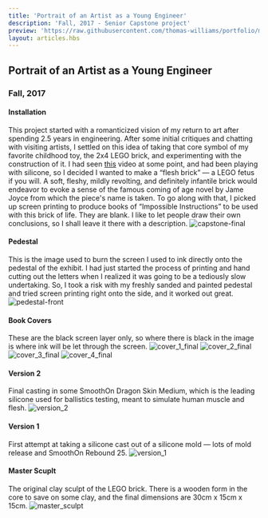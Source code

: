 ```yaml
---
title: 'Portrait of an Artist as a Young Engineer'
description: 'Fall, 2017 - Senior Capstone project'
preview: 'https://raw.githubusercontent.com/thomas-williams/portfolio/master/pictures/capstone/capstone_final.jpg'
layout: articles.hbs
---
```

## Portrait of an Artist as a Young Engineer
### Fall, 2017

#### Installation
This project started with a romanticized vision of my return to art after spending 2.5 years in engineering. After some initial critiques and chatting with visiting artists, I settled on this idea of taking that core symbol of my favorite childhood toy, the 2x4 LEGO brick, and experimenting with the construction of it. I had seen [this](https://www.youtube.com/watch?v=P2O7vyKnYfo) video at some point, and had been playing with silicone, so I decided I wanted to make a “flesh brick” &mdash; a LEGO fetus if you will. A soft, fleshy, mildly revolting, and definitely infantile brick would endeavor to evoke a sense of the famous coming of age novel by Jame Joyce from which the piece's name is taken. To go along with that, I picked up screen printing to produce books of “Impossible Instructions” to be used with this brick of life. They are blank. I like to let people draw their own conclusions, so I shall leave it there with a description.
![capstone-final](https://raw.githubusercontent.com/thomas-williams/portfolio/master/pictures/capstone/capstone_final.jpg)

#### Pedestal
This is the image used to burn the screen I used to ink directly onto the pedestal of the exhibit. I had just started the process of printing and hand cutting out the letters when I realized it was going to be a tediously slow undertaking. So, I took a risk with my freshly sanded and painted pedestal and tried screen printing right onto the side, and it worked out great.
![pedestal-front](https://raw.githubusercontent.com/thomas-williams/portfolio/master/pictures/capstone/pedestal_front.png)

#### Book Covers
These are the black screen layer only, so where there is black in the image is where ink will be let through the screen.
![cover_1_final](https://raw.githubusercontent.com/thomas-williams/portfolio/master/pictures/capstone/cover_1_final.png) ![cover_2_final](https://raw.githubusercontent.com/thomas-williams/portfolio/master/pictures/capstone/cover_2_final.png) ![cover_3_final](https://raw.githubusercontent.com/thomas-williams/portfolio/master/pictures/capstone/cover_3_final.png) ![cover_4_final](https://raw.githubusercontent.com/thomas-williams/portfolio/master/pictures/capstone/cover_4_final.png)

#### Version 2
Final casting in some SmoothOn Dragon Skin Medium, which is the leading silicone used for ballistics testing, meant to simulate human muscle and flesh.
![version_2](https://raw.githubusercontent.com/thomas-williams/portfolio/master/pictures/capstone/version_2.jpg)

#### Version 1
First attempt at taking a silicone cast out of a silicone mold &mdash; lots of mold release and SmoothOn Rebound 25.
![version_1](https://raw.githubusercontent.com/thomas-williams/portfolio/master/pictures/capstone/version_1.jpg)

#### Master Scuplt
The original clay sculpt of the LEGO brick. There is a wooden form in the core to save on some clay, and the final dimensions are 30cm x 15cm x 15cm.
![master_sculpt](https://raw.githubusercontent.com/thomas-williams/portfolio/master/pictures/capstone/master_sculpt.jpg)